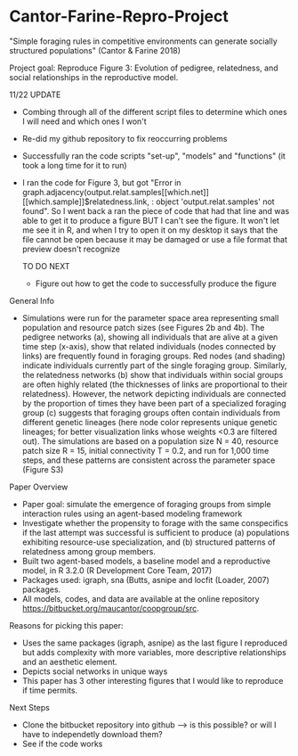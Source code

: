 # Cantor-Farine-Repro-Project

"Simple foraging rules in competitive environments can generate socially structured populations" (Cantor & Farine 2018)

Project goal: Reproduce Figure 3: Evolution of pedigree, relatedness, and social relationships in the reproductive model. 

11/22 UPDATE 
- Combing through all of the different script files to determine which ones I will need and which ones I won't
- Re-did my github repository to fix reoccurring problems 
- Successfully ran the code scripts "set-up", "models" and "functions" (it took a long time for it to run)
- I ran the code for Figure 3, but got "Error in graph.adjacency(output.relat.samples[[which.net]][[which.sample]]$relatedness.link,  : 
  object 'output.relat.samples' not found". So I went back a ran the piece of code that had that line and was able to get it to produce a figure BUT I can't see the figure. It won't let me see it in R, and when I try to open it on my desktop it says that the file cannot be open because it may be damaged or use a file format that preview doesn't recognize 
  
  TO DO NEXT
  - Figure out how to get the code to successfully produce the figure 









General Info
  - Simulations were run for the parameter space area representing small population and resource patch sizes (see Figures 2b and 4b). The pedigree networks (a), showing all individuals that are alive at a given time step (x-axis), show that related individuals (nodes connected by links) are frequently found in foraging groups. Red nodes (and shading) indicate individuals currently part of the single foraging group. Similarly, the relatedness networks (b) show that individuals within social groups are often highly related (the thicknesses of links are proportional to their relatedness). However, the network depicting individuals are connected by the proportion of times they have been part of a specialized foraging group (c) suggests that foraging groups often contain individuals from different genetic lineages (here node color represents unique genetic lineages; for better visualization links whose weights <0.3 are filtered out). The simulations are based on a population size N = 40, resource patch size R = 15, initial connectivity T = 0.2, and run for 1,000 time steps, and these patterns are consistent across the parameter space (Figure S3)
  
  Paper Overview
  - Paper goal: simulate the emergence of foraging groups from simple interaction rules using an agent-based modeling framework 
  - Investigate whether the propensity to forage with the same conspecifics if the last attempt was successful is sufficient to produce (a) populations exhibiting resource-use specialization, and (b) structured patterns of relatedness among group members. 
  - Built two agent-based models, a baseline model and a reproductive model, in R 3.2.0 (R Development Core Team, 2017) 
  - Packages used: igraph, sna (Butts, asnipe and locfit (Loader, 2007) packages. 
  - All models, codes, and data are available at the online repository https://bitbucket.org/maucantor/coopgroup/src.
  
  Reasons for picking this paper:
  - Uses the same packages (igraph, asnipe) as the last figure I reproduced but adds complexity with more variables, more descriptive relationships and an aesthetic element.
  - Depicts social networks in unique ways 
  - This paper has 3 other interesting figures that I would like to reproduce if time permits. 

Next Steps
- Clone the bitbucket repository into github --> is this possible? or will I have to independetly download them?
- See if the code works 
